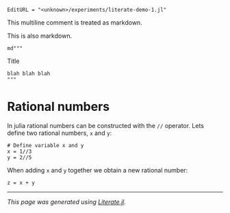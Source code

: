 ```@meta
EditURL = "<unknown>/experiments/literate-demo-1.jl"
```

This multiline comment
is treated as markdown.

This is also markdown.

````@example literate-demo-1
md"""
````

Title

````@example literate-demo-1
blah blah blah
"""
````

# Rational numbers

In julia rational numbers can be constructed with the `//` operator.
Lets define two rational numbers, `x` and `y`:

````@example literate-demo-1
# Define variable x and y
x = 1//3
y = 2//5
````

When adding `x` and `y` together we obtain a new rational number:

````@example literate-demo-1
z = x + y
````

---

*This page was generated using [Literate.jl](https://github.com/fredrikekre/Literate.jl).*


